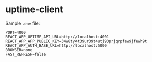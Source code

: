 # uptime-client

Sample `.env` file:

```text
PORT=4000
REACT_APP_UPTIME_API_URL=http://localhost:4001
REACT_APP_APP_PUBLIC_KEY=34w8ty4t39ur39t4utj93prjqrpfew9jfewh9t
REACT_APP_AUTH_BASE_URL=http://localhost:5000
BROWSER=none
FAST_REFRESH=false
```
